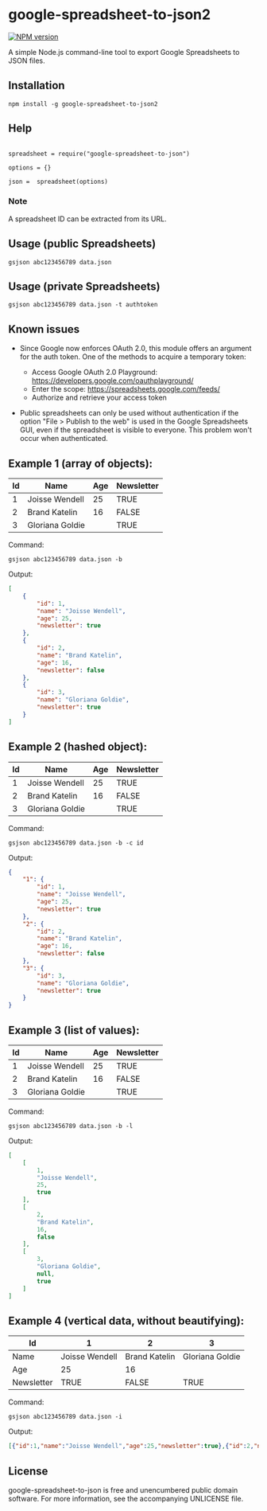 google-spreadsheet-to-json2
==========================

[![NPM version](https://badge.fury.io/js/google-spreadsheet-to-json.png)](http://badge.fury.io/js/google-spreadsheet-to-json)

A simple Node.js command-line tool to export Google Spreadsheets to JSON files.


## Installation

```
npm install -g google-spreadsheet-to-json2
```


## Help

```

spreadsheet = require("google-spreadsheet-to-json")

options = {}

json =  spreadsheet(options)

```


### Note

A spreadsheet ID can be extracted from its URL.


## Usage (public Spreadsheets)

```
gsjson abc123456789 data.json
```


## Usage (private Spreadsheets)

```
gsjson abc123456789 data.json -t authtoken
```


## Known issues

- Since Google now enforces OAuth 2.0, this module offers an argument for the auth token. One of the methods to acquire a temporary token:
  - Access Google OAuth 2.0 Playground: https://developers.google.com/oauthplayground/
  - Enter the scope: https://spreadsheets.google.com/feeds/
  - Authorize and retrieve your access token

- Public spreadsheets can only be used without authentication if the option "File > Publish to the web" is used in the Google Spreadsheets GUI, even if the spreadsheet is visible to everyone. This problem won't occur when authenticated.


## Example 1 (array of objects):

| Id | Name | Age | Newsletter |
| -- | ---- | --- | ---------- |
| 1 | Joisse Wendell | 25 | TRUE |
| 2 | Brand Katelin | 16 | FALSE |
| 3 | Gloriana Goldie |  | TRUE |

Command:
```
gsjson abc123456789 data.json -b
```

Output:
```json
[
    {
        "id": 1,
        "name": "Joisse Wendell",
        "age": 25,
        "newsletter": true
    },
    {
        "id": 2,
        "name": "Brand Katelin",
        "age": 16,
        "newsletter": false
    },
    {
        "id": 3,
        "name": "Gloriana Goldie",
        "newsletter": true
    }
]
```


## Example 2 (hashed object):

| Id | Name | Age | Newsletter |
| -- | ---- | --- | ---------- |
| 1 | Joisse Wendell | 25 | TRUE |
| 2 | Brand Katelin | 16 | FALSE |
| 3 | Gloriana Goldie |  | TRUE |

Command:
```
gsjson abc123456789 data.json -b -c id
```

Output:
```json
{
    "1": {
        "id": 1,
        "name": "Joisse Wendell",
        "age": 25,
        "newsletter": true
    },
    "2": {
        "id": 2,
        "name": "Brand Katelin",
        "age": 16,
        "newsletter": false
    },
    "3": {
        "id": 3,
        "name": "Gloriana Goldie",
        "newsletter": true
    }
}
```


## Example 3 (list of values):

| Id | Name | Age | Newsletter |
| -- | ---- | --- | ---------- |
| 1 | Joisse Wendell | 25 | TRUE |
| 2 | Brand Katelin | 16 | FALSE |
| 3 | Gloriana Goldie |  | TRUE |

Command:
```
gsjson abc123456789 data.json -b -l
```

Output:
```json
[
    [
        1,
        "Joisse Wendell",
        25,
        true
    ],
    [
        2,
        "Brand Katelin",
        16,
        false
    ],
    [
        3,
        "Gloriana Goldie",
        null,
        true
    ]
]
```


## Example 4 (vertical data, without beautifying):

| Id | 1 | 2 | 3 |
| -- | - | - | - |
| Name | Joisse Wendell | Brand Katelin | Gloriana Goldie |
| Age | 25 | 16 |  |
| Newsletter | TRUE | FALSE | TRUE |

Command:
```
gsjson abc123456789 data.json -i
```

Output:
```json
[{"id":1,"name":"Joisse Wendell","age":25,"newsletter":true},{"id":2,"name":"Brand Katelin","age":16,"newsletter":false},{"id":3,"name":"Gloriana Goldie","newsletter":true}]
```


## License
google-spreadsheet-to-json is free and unencumbered public domain software. For more information, see the accompanying UNLICENSE file.
